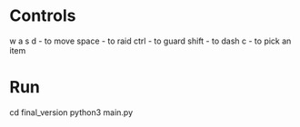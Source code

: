 # Controls
w a s d - to move
space - to raid
ctrl - to guard
shift - to dash
c - to pick an item

# Run
cd final_version
python3 main.py